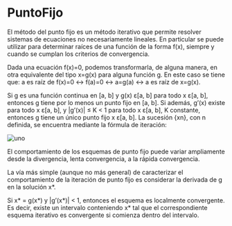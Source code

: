 # PuntoFijo

El método del punto fijo es un método iterativo que permite resolver sistemas de ecuaciones no necesariamente lineales. En particular se puede utilizar para determinar raíces de una función de la forma f(x), siempre y cuando se cumplan los criterios de convergencia.

Dada una ecuación f(x)=0, podemos transformarla, de alguna manera, en otra equivalente del tipo x=g(x) para alguna función g. En este caso se tiene que: a es raíz de f(x)=0 ↔ f(a)=0 ↔ a=g(a) ↔ a es raíz de x=g(x).

Si g es una función continua en [a, b] y g(x) ε[a, b] para todo x ε[a, b], entonces g tiene por lo menos un punto fijo en [a, b]. Si además, g’(x) existe para todo x ε[a, b], y |g’(x)| ≤ K < 1 para todo x ε[a, b], K constante, entonces g tiene un único punto fijo x ε[a, b]. La sucesión {xn}, con n definida, se encuentra mediante la fórmula de iteración:

![uno](http://aprendeenlinea.udea.edu.co/lms/moodle/filter/tex/pix.php/067a948324b522ef2f8be232207cbe98.gif)

El comportamiento de los esquemas de punto fijo puede variar ampliamente desde la divergencia, lenta convergencia, a la rápida convergencia.

La vía más simple (aunque no más general) de caracterizar el comportamiento de la iteración de punto fijo es considerar la derivada de g en la solución x*.

Si x* = g(x*) y |g’(x*)| < 1, entonces el esquema es localmente convergente. Es decir, existe un intervalo conteniendo x* tal que el correspondiente esquema iterativo es convergente si comienza dentro del intervalo.

